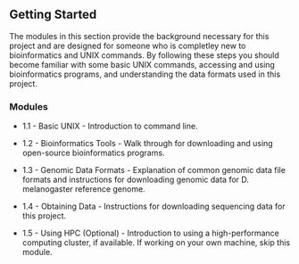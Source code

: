 ## Getting Started
The modules in this section provide the background necessary for this project and are designed for someone who is completley new to bioinformatics and UNIX commands. By following these steps you should become familiar with some basic UNIX commands, accessing and using bioinformatics programs, and understanding the data formats used in this project.
### Modules
- 1.1 - Basic UNIX - Introduction to command line.

- 1.2 - Bioinformatics Tools - Walk through for downloading and using open-source bioinformatics programs.

- 1.3 - Genomic Data Formats - Explanation of common genomic data file formats and instructions for downloading genomic data for D. melanogaster reference genome.

- 1.4 - Obtaining Data - Instructions for downloading sequencing data for this project.

- 1.5 - Using HPC (Optional) - Introduction to using a high-performance computing cluster, if available. If working on your own machine, skip this module.